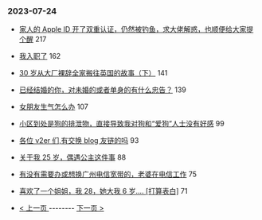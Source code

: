 ### 2023-07-24 
- [家人的 Apple ID 开了双重认证，仍然被钓鱼，求大佬解惑，也顺便给大家提个醒](https://www.v2ex.com/t/959041) 217
- [我入职了](https://www.v2ex.com/t/959084) 162
- [30 岁从大厂裸辞全家搬往英国的故事（下）](https://www.v2ex.com/t/959091) 141
- [已经结婚的你，对未婚的或者单身的有什么忠告？](https://www.v2ex.com/t/959198) 139
- [女朋友生气怎么办](https://www.v2ex.com/t/959053) 107
- [小区到处是狗的排泄物，直接导致我对狗和“爱狗”人士没有好感](https://www.v2ex.com/t/959099) 99
- [各位 v2er 们,有交换 blog 友链的吗](https://www.v2ex.com/t/959167) 93
- [关于我 25 岁，偶遇公主这件事](https://www.v2ex.com/t/959112) 88
- [有没有需要办或想换广州电信宽带的，老婆在电信工作](https://www.v2ex.com/t/959100) 75
- [喜欢了一个姐姐，我 28，她大我 6 岁.... [打算表白]](https://www.v2ex.com/t/959145) 71 

- [ < 上一页 ](https://github.com/able8/v2ex-hot-record/blob/master/2023-07-23.md) -------- [ 下一页 > ](https://github.com/able8/v2ex-hot-record/blob/master/2023-07-25.md)